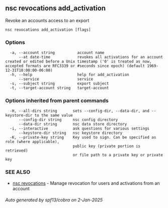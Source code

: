 ## nsc revocations add_activation

Revoke an accounts access to an export

```
nsc revocations add_activation [flags]
```

### Options

```
  -a, --account string          account name
      --at date-time            revokes all activations for an account created or edited before a Unix timestamp ('0' is treated as now, accepted formats are RFC3339 or #seconds since epoch) (default 1969-12-31T18:00:00-06:00)
  -h, --help                    help for add_activation
      --service                 service
  -s, --subject string          export subject
  -t, --target-account string   target-account
```

### Options inherited from parent commands

```
  -H, --all-dirs string       sets --config-dir, --data-dir, and --keystore-dir to the same value
      --config-dir string     nsc config directory
      --data-dir string       nsc data store directory
  -i, --interactive           ask questions for various settings
      --keystore-dir string   nsc keystore directory
  -K, --private-key string    Key used to sign. Can be specified as role (where applicable),
                              public key (private portion is retrieved)
                              or file path to a private key or private key 
```

### SEE ALSO

* [nsc revocations](nsc_revocations.md)	 - Manage revocation for users and activations from an account

###### Auto generated by spf13/cobra on 2-Jan-2025
